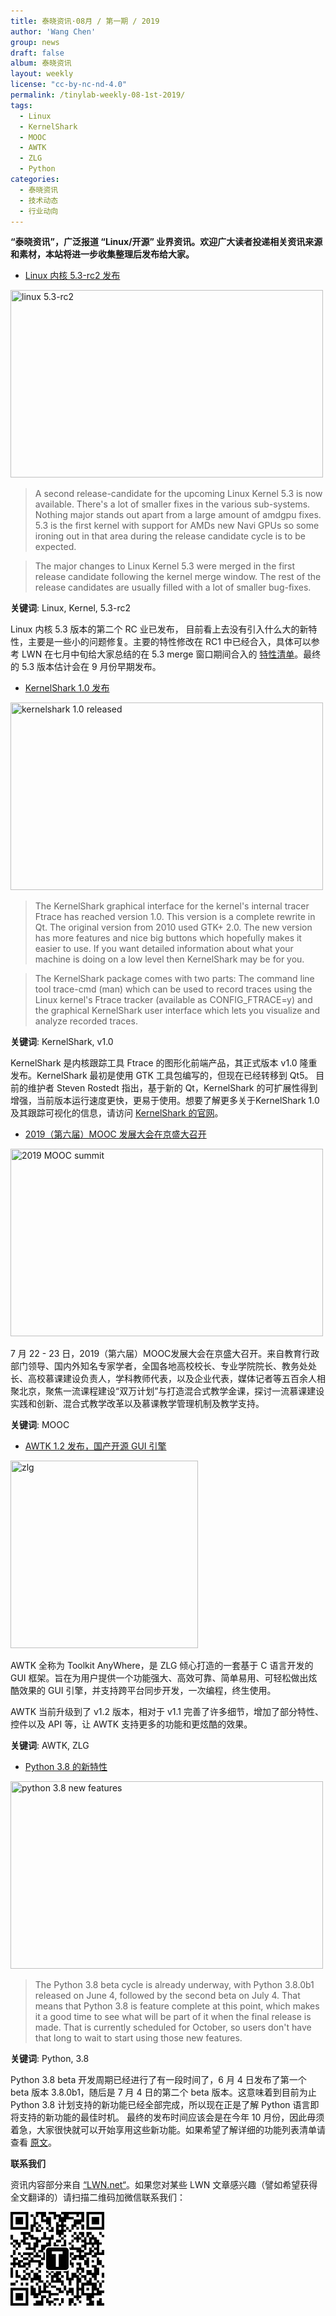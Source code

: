 ```yaml
---
title: 泰晓资讯·08月 / 第一期 / 2019
author: 'Wang Chen'
group: news
draft: false
album: 泰晓资讯
layout: weekly
license: "cc-by-nc-nd-4.0"
permalink: /tinylab-weekly-08-1st-2019/
tags:
  - Linux
  - KernelShark
  - MOOC
  - AWTK
  - ZLG
  - Python
categories:
  - 泰晓资讯
  - 技术动态
  - 行业动向
---
```


**“泰晓资讯”，广泛报道 “Linux/开源” 业界资讯。欢迎广大读者投递相关资讯来源和素材，本站将进一步收集整理后发布给大家。**

- [Linux 内核 5.3-rc2 发布](https://linuxreviews.org/Linux_Kernel_5.3-rc2_released)

<img height="300px" width="500px" src="https://ubunlog.com/wp-content/uploads/2019/07/Linux-5.3-rc2-830x400.png" title="linux 5.3-rc2" />

> A second release-candidate for the upcoming Linux Kernel 5.3 is now available. There's a lot of smaller fixes in the various sub-systems. Nothing major stands out apart from a large amount of amdgpu fixes. 5.3 is the first kernel with support for AMDs new Navi GPUs so some ironing out in that area during the release candidate cycle is to be expected.

> The major changes to Linux Kernel 5.3 were merged in the first release candidate following the kernel merge window. The rest of the release candidates are usually filled with a lot of smaller bug-fixes.

**关键词**: Linux, Kernel, 5.3-rc2

Linux 内核 5.3 版本的第二个 RC 业已发布， 目前看上去没有引入什么大的新特性，主要是一些小的问题修复。主要的特性修改在 RC1 中已经合入，具体可以参考 LWN 在七月中旬给大家总结的在 5.3 merge 窗口期间合入的 [特性清单](https://lwn.net/Articles/793246/)。最终的 5.3 版本估计会在 9 月份早期发布。

- [KernelShark 1.0 发布](https://linuxreviews.org/KernelShark_1.0_released)

<img height="300px" width="500px" src="https://linuxreviews.org/images/thumb/f/f4/Kernelshark-1.0.png/640px-Kernelshark-1.0.png" title="kernelshark 1.0 released" />

> The KernelShark graphical interface for the kernel's internal tracer Ftrace has reached version 1.0. This version is a complete rewrite in Qt. The original version from 2010 used GTK+ 2.0. The new version has more features and nice big buttons which hopefully makes it easier to use. If you want detailed information about what your machine is doing on a low level then KernelShark may be for you.

> The KernelShark package comes with two parts: The command line tool trace-cmd (man) which can be used to record traces using the Linux kernel's Ftrace tracker (available as CONFIG_FTRACE=y) and the graphical KernelShark user interface which lets you visualize and analyze recorded traces.

**关键词**: KernelShark, v1.0

KernelShark 是内核跟踪工具 Ftrace 的图形化前端产品，其正式版本 v1.0 隆重发布。KernelShark 最初是使用 GTK 工具包编写的，但现在已经转移到 Qt5。 目前的维护者 Steven Rostedt 指出，基于新的 Qt，KernelShark 的可扩展性得到增强，当前版本运行速度更快，更易于使用。想要了解更多关于KernelShark 1.0及其跟踪可视化的信息，请访问 [KernelShark 的官网](http://www.kernelshark.org/)。

- [2019（第六届）MOOC 发展大会在京盛大召开](http://www.cedumedia.com/i/24054.html)

<img height="300px" width="500px" src="http://www.cedumedia.com/wp-content/uploads/2019/05/111355469982.jpg_750.jpg" title="2019 MOOC summit" />

7 月 22 - 23 日，2019（第六届）MOOC发展大会在京盛大召开。来自教育行政部门领导、国内外知名专家学者，全国各地高校校长、专业学院院长、教务处处长、高校慕课建设负责人，学科教师代表，以及企业代表，媒体记者等五百余人相聚北京，聚焦一流课程建设“双万计划”与打造混合式教学金课，探讨一流慕课建设实践和创新、混合式教学改革以及慕课教学管理机制及教学支持。

**关键词**: MOOC

- [AWTK 1.2 发布，国产开源 GUI 引擎](https://mp.weixin.qq.com/s/rbw-9zlNGn0E4_e8oG37Jg)

<img height="300px" width="300px" src="http://www.ck365.cn/file/upload/201209/07/09-14-57-45-85865.jpg" title="zlg" />

AWTK 全称为 Toolkit AnyWhere，是 ZLG 倾心打造的一套基于 C 语言开发的 GUI 框架。旨在为用户提供一个功能强大、高效可靠、简单易用、可轻松做出炫酷效果的 GUI 引擎，并支持跨平台同步开发，一次编程，终生使用。

AWTK 当前升级到了 v1.2 版本，相对于 v1.1 完善了许多细节，增加了部分特性、控件以及 API 等，让 AWTK 支持更多的功能和更炫酷的效果。

**关键词**: AWTK, ZLG

- [Python 3.8 的新特性](https://lwn.net/Articles/793818/)

<img height="300px" width="500px" src="https://udemy-images.udemy.com/course/480x270/1349068_f423.jpg" title="python 3.8 new features" />

> The Python 3.8 beta cycle is already underway, with Python 3.8.0b1 released on June 4, followed by the second beta on July 4. That means that Python 3.8 is feature complete at this point, which makes it a good time to see what will be part of it when the final release is made. That is currently scheduled for October, so users don't have that long to wait to start using those new features.

**关键词**: Python, 3.8

Python 3.8 beta 开发周期已经进行了有一段时间了，6 月 4 日发布了第一个 beta 版本 3.8.0b1，随后是 7 月 4 日的第二个 beta 版本。这意味着到目前为止 Python 3.8 计划支持的新功能已经全部完成，所以现在正是了解 Python 语言即将支持的新功能的最佳时机。 最终的发布时间应该会是在今年 10 月份，因此毋须着急，大家很快就可以开始享用这些新功能。如果希望了解详细的功能列表清单请查看 [原文](https://lwn.net/Articles/793818/)。

**联系我们**

资讯内容部分来自 [“LWN.net“](https://lwn.net/)。如果您对某些 LWN 文章感兴趣（譬如希望获得全文翻译的）请扫描二维码加微信联系我们：

![tinylab wechat](/images/wechat/tinylab.jpg)
